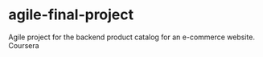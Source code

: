 # agile-final-project
Agile project for the backend product catalog for an e-commerce website. Coursera
